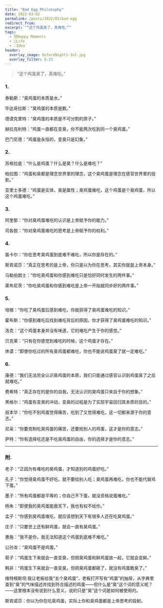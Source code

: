 ```yaml
---
title: "Bad Egg Philosophy"
date: 2022-03-02
permalink: /posts/2022/03/bad-egg
redirect_from: 
excerpt: "“这个鸡蛋臭了，真难吃。”"
tags:
  - 😻Happy Moments
  - 🍜Life
  - 💡Idea
header:
  overlay_image: OxfordNight1-3v1.jpg
  overlay_filter: 0.25
---
```


> “这个鸡蛋臭了，真难吃。”

### **1.**

泰勒斯：“臭鸡蛋的本质是水。”

毕达哥拉斯：“臭鸡蛋的本质是数。”

德谟克里特：“臭鸡蛋的本质是不可分割的原子。”

赫拉克利特：“鸡蛋一直都在变臭，你不能两次吃到同一个臭鸡蛋。”

巴门尼德：“鸡蛋是永恒的，变臭只是幻象。”

### **2.**

苏格拉底：“什么是鸡蛋？什么是臭？什么是难吃？”

柏拉图：“鸡蛋和臭都是理念世界里的理念，这个臭鸡蛋是理念在感官世界里的投影。”

亚里士多德：“鸡蛋是实体，臭是属性；臭鸡蛋难吃，这个鸡蛋是个臭鸡蛋，所以这个鸡蛋难吃。”

### **3.**

阿奎那：“你对臭鸡蛋难吃的认识是上帝赋予你的能力。”

司各脱：“你对臭鸡蛋难吃的思考是上帝赋予你的权利。”

### **4.**

笛卡尔：“你在思考臭鸡蛋到底难不难吃，所以你是存在的。”

斯宾诺莎：“真正在思考的是上帝，你只是以为你在思考，其实你就是上帝本身。”

马勒伯朗士：“你吃臭鸡蛋和你感到难吃只是恰好同时发生的两件事。”

莱布尼茨：“你吃臭鸡蛋和你感到难吃是上帝一开始就同步好的两件事。”

### **5.**

培根：“你吃了臭鸡蛋后感到难吃，你就获得了臭鸡蛋难吃的知识。”

霍布斯：“你感到难吃后找到难吃背后的原因，你才获得了臭鸡蛋难吃的知识。”

洛克：“这个鸡蛋本身并没有味道，它的难吃产生于你的感觉。”

贝克莱：“只有在你感觉到难吃的时候，这个鸡蛋才存在。”

休谟：“即使你吃过的所有臭鸡蛋都难吃，你也不能说鸡蛋臭了就一定难吃。”

### **6.**

康德：“我们无法完全认识臭鸡蛋的本质，我们只能通过感官认识到鸡蛋臭了之后就难吃。”

费希特：“真正存在的是你的自我，无法认识的臭鸡蛋只来自于你的想象。”

黑格尔：“鸡蛋有变臭的冲动，变臭的过程是为了实现宇宙回归其本质的目的。”

叔本华：“你吃不到鸡蛋觉得痛苦，吃到了又觉得难吃，这一切都来源于你的意志。”

尼采：“你要克制吃臭鸡蛋的痛苦，还要抢别人的鸡蛋，这才是你的意志。”

萨特：“你有选择吃还是不吃臭鸡蛋的自由，你的选择才是你的意志。”

---

### **附.**

老子：“正因为有难吃的臭鸡蛋，才知道别的鸡蛋好吃。”

孔子：“你觉得臭鸡蛋不好吃，就不要给别人吃；臭鸡蛋再难吃，你也不能代替鸡下蛋。”

墨子：“所有鸡蛋都是平等的；你自己不下蛋，就没资格说蛋难吃。”

杨朱：“即使我的臭鸡蛋能救天下，我也有权不给你。”

孟子：“你感到臭鸡蛋难吃，就应该想到天下有很多人还在吃臭鸡蛋。”

庄子：“只要世上还有鲜鸡蛋，就会一直有臭鸡蛋。”

惠施：“我不是你，我无法知道这个鸡蛋到底难不难吃。”

公孙龙：“臭鸡蛋不是鸡蛋。”

荀子：“鸡蛋生下来就会一直变臭，但把臭鸡蛋和鲜鸡蛋放一起，它就会变鲜。”

韩非：“鸡蛋生下来就会一直变臭，但把臭鸡蛋都砸了，就没有鸡蛋敢臭了。”

维特根斯坦:我让老板给我“五个臭鸡蛋”，老板打开写有“鸡蛋”的抽屉，从字典里查到“臭”的气味描述并找到符合描述的鸡蛋——但什么是“臭”这个词的意义呢？——这里根本没有说到什么意义，说的只是“臭”这个词是如何被使用的。

斯宾诺莎：你以为你在吃臭鸡蛋，实际上你和臭鸡蛋都是上帝思考的投射。